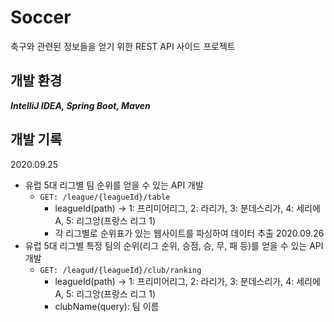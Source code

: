 # Soccer  
축구와 관련된 정보들을 얻기 위한 REST API 사이드 프로젝트

## 개발 환경
***IntelliJ IDEA, Spring Boot, Maven***

## 개발 기록
2020.09.25
- 유럽 5대 리그별 팀 순위를 얻을 수 있는 API 개발 
  - `GET: /league/{leagueId}/table`
    - leagueId(path) -> 1: 프리미어리그, 2: 라리가, 3: 분데스리가, 4: 세리에 A, 5: 리그앙(프랑스 리그 1)
    - 각 리그별로 순위표가 있는 웹사이트를 파싱하여 데이터 추출
2020.09.26
- 유럽 5대 리그별 특정 팀의 순위(리그 순위, 승점, 승, 무, 패 등)를 얻을 수 있는 API 개발
  - `GET: /leagud/{leagueId}/club/ranking`
    - leagueId(path) -> 1: 프리미어리그, 2: 라리가, 3: 분데스리가, 4: 세리에 A, 5: 리그앙(프랑스 리그 1)
    - clubName(query): 팀 이름
